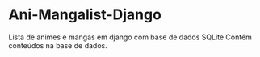 # Ani-Mangalist-Django
Lista de animes e mangas em django com base de dados SQLite
Contém conteúdos na base de dados.
